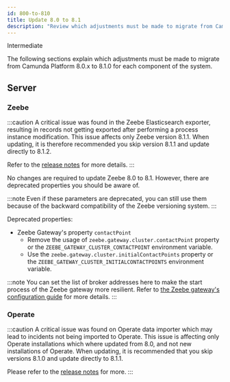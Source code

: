 ```yaml
---
id: 800-to-810
title: Update 8.0 to 8.1
description: "Review which adjustments must be made to migrate from Camunda Platform 8.0.x to Camunda Platform 8.1.0"
---
```


<span class="badge badge--primary">Intermediate</span>

The following sections explain which adjustments must be made to migrate from Camunda Platform 8.0.x to 8.1.0 for each component of the system.

## Server

### Zeebe

:::caution
A critical issue was found in the Zeebe Elasticsearch exporter, resulting in records not getting exported after performing a process instance modification. This issue affects only Zeebe version 8.1.1.
When updating, it is therefore recommended you skip version 8.1.1 and update directly to 8.1.2.

Refer to the [release notes](https://github.com/camunda/camunda-platform/releases/tag/8.1.2) for more details.
:::

No changes are required to update Zeebe 8.0 to 8.1. However, there are deprecated properties you should be aware of.

:::note
Even if these parameters are deprecated, you can still use them because of the backward compatibility of the Zeebe versioning system.
:::

Deprecated properties:

- Zeebe Gateway's property `contactPoint`
  - Remove the usage of `zeebe.gateway.cluster.contactPoint` property or the `ZEEBE_GATEWAY_CLUSTER_CONTACTPOINT` environment variable.
  - Use the `zeebe.gateway.cluster.initialContactPoints` property or the `ZEEBE_GATEWAY_CLUSTER_INITIALCONTACTPOINTS` environment variable.

:::note
You can set the list of broker addresses here to make the start process of the Zeebe gateway more resilient. Refer to [the Zeebe gateway's configuration guide](../../self-managed/zeebe-deployment/configuration/gateway.md) for more details.
:::

### Operate

:::caution
A critical issue was found on Operate data importer which may lead to incidents not being imported to Operate.
This issue is affecting only Operate installations which where updated from 8.0, and not new installations of Operate.
When updating, it is recommended that you skip versions 8.1.0 and update directly to 8.1.1.

Please refer to the [release notes](https://github.com/camunda/camunda-platform/releases/tag/8.1.1) for more.
:::

